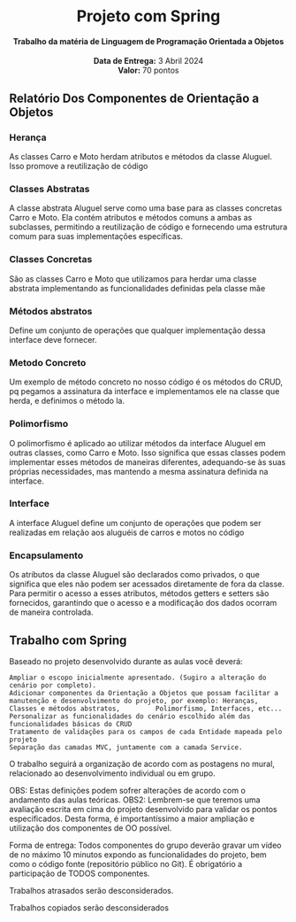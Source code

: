 <center>
    <h1 align="center">Projeto com Spring</h1>
    <h4 align="center">Trabalho da matéria de Linguagem de Programação <strong>Orientada a Objetos</strong> </h4>
  <p align="center">
        <strong>Data de Entrega:</strong> 3 Abril 2024<br>
        <strong>Valor:</strong> 70 pontos
    </p> 
</center>

## Relatório Dos Componentes de Orientação a Objetos
### Herança
As classes Carro e Moto herdam atributos e métodos da classe Aluguel. Isso promove a reutilização de código

### Classes Abstratas
A classe abstrata Aluguel serve como uma base para as classes concretas Carro e Moto. Ela contém atributos e métodos comuns a ambas as subclasses, permitindo a reutilização de código e fornecendo uma estrutura comum para suas implementações específicas.

### Classes Concretas
São as classes Carro e Moto que utilizamos para herdar uma classe abstrata implementando as funcionalidades definidas pela classe mãe

### Métodos abstratos
Define um conjunto de operações que qualquer implementação dessa interface deve fornecer.

### Metodo Concreto
Um exemplo de método concreto no nosso código é os métodos do CRUD, pq pegamos a assinatura da interface e implementamos ele na classe que herda, e definimos o método la.

### Polimorfismo
O polimorfismo é aplicado ao utilizar métodos da interface Aluguel em outras classes, como Carro e Moto. Isso significa que essas classes podem implementar esses métodos de maneiras diferentes, adequando-se às suas próprias necessidades, mas mantendo a mesma assinatura definida na interface.

### Interface
A interface Aluguel define um conjunto de operações que podem ser realizadas em relação aos aluguéis de carros e motos no código

### Encapsulamento
Os atributos da classe Aluguel são declarados como privados, o que significa que eles não podem ser acessados diretamente de fora da classe. Para permitir o acesso a esses atributos, métodos getters e setters são fornecidos, garantindo que o acesso e a modificação dos dados ocorram de maneira controlada.

## Trabalho com Spring
Baseado no projeto desenvolvido durante as aulas você deverá:

    Ampliar o escopo inicialmente apresentado. (Sugiro a alteração do cenário por completo).
    Adicionar componentes da Orientação a Objetos que possam facilitar a manutenção e desenvolvimento do projeto, por exemplo: Heranças, Classes e métodos abstratos,         Polimorfismo, Interfaces, etc...
    Personalizar as funcionalidades do cenário escolhido além das funcionalidades básicas do CRUD
    Tratamento de validações para os campos de cada Entidade mapeada pelo projeto
    Separação das camadas MVC, juntamente com a camada Service.

O trabalho seguirá a organização de acordo com as postagens no mural, relacionado ao desenvolvimento individual ou em grupo.

OBS: Estas definições podem sofrer alterações de acordo com o andamento das aulas teóricas.
OBS2: Lembrem-se que teremos uma avaliação escrita em cima do projeto desenvolvido para validar os pontos especificados. Desta forma, é importantíssimo a maior ampliação e utilização dos componentes de OO possível.

Forma de entrega: Todos componentes do grupo deverão gravar um vídeo de no máximo 10 minutos expondo as funcionalidades do projeto, bem como o código fonte (repositório público no Git). É obrigatório a participação de TODOS componentes.

Trabalhos atrasados serão desconsiderados.

Trabalhos copiados serão desconsiderados
